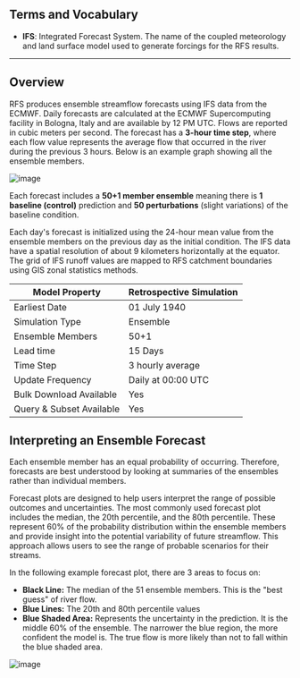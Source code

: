 ## Terms and Vocabulary

- **IFS**: Integrated Forecast System. The name of the coupled meteorology and land surface model used to generate forcings for the RFS results.

---

## Overview

RFS produces ensemble streamflow forecasts using IFS data from the ECMWF. Daily forecasts are calculated at the ECMWF Supercomputing facility in
Bologna, Italy and are available by 12 PM UTC. Flows are reported in cubic meters per second. The forecast has a **3-hour time step**, where each flow
value represents the average flow that occurred in the river during the previous 3 hours. Below is an example graph showing all the ensemble members.

![image](../../static/images/img17.png)

Each forecast includes a **50+1 member ensemble** meaning there is **1 baseline (control)** prediction and **50 perturbations** (slight variations) of
the baseline condition.

Each day's forecast is initialized using the 24-hour mean value from the ensemble members on the previous day as the initial condition. The IFS data
have a spatial resolution of about 9 kilometers horizontally at the equator. The grid of IFS runoff values are mapped to RFS catchment boundaries
using GIS zonal statistics methods.

| Model Property           | Retrospective Simulation |
|--------------------------|--------------------------|
| Earliest Date            | 01 July 1940             |
| Simulation Type          | Ensemble                 |
| Ensemble Members         | 50+1                     |
| Lead time                | 15 Days                  |
| Time Step                | 3 hourly average         |
| Update Frequency         | Daily at 00:00 UTC       |
| Bulk Download Available  | Yes                      |
| Query & Subset Available | Yes                      |

## Interpreting an Ensemble Forecast

Each ensemble member has an equal probability of occurring. Therefore, forecasts are best understood by looking at summaries of the ensembles rather
than individual members.

Forecast plots are designed to help users interpret the range of possible outcomes and uncertainties. The most commonly used forecast plot includes
the median, the 20th percentile, and the 80th percentile. These represent 60% of the probability distribution within the ensemble members and provide
insight into the potential variability of future streamflow. This approach allows users to see the range of probable scenarios for their streams.

In the following example forecast plot, there are 3 areas to focus on:

- **Black Line:** The median of the 51 ensemble members. This is the "best guess" of river flow.
- **Blue Lines:** The 20th and 80th percentile values
- **Blue Shaded Area:** Represents the uncertainty in the prediction. It is the middle 60% of the ensemble. The narrower the blue region, the more
  confident the model is. The true flow is more likely than not to fall within the blue shaded area.

![image](../../static/images/img8.png)

